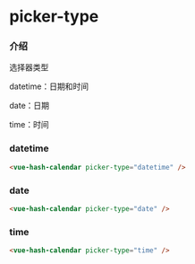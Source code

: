 # picker-type

### 介绍

选择器类型

datetime：日期和时间

date：日期

time：时间

### datetime

```html
<vue-hash-calendar picker-type="datetime" />
```

### date

```html
<vue-hash-calendar picker-type="date" />
```

### time

```html
<vue-hash-calendar picker-type="time" />
```
